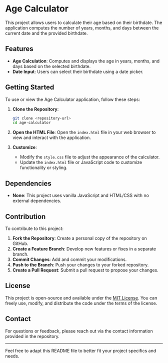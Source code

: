 # Age Calculator

This project allows users to calculate their age based on their birthdate. The application computes the number of years, months, and days between the current date and the provided birthdate.

## Features

- **Age Calculation**: Computes and displays the age in years, months, and days based on the selected birthdate.
- **Date Input**: Users can select their birthdate using a date picker.

## Getting Started

To use or view the Age Calculator application, follow these steps:

1. **Clone the Repository**:

   ```bash
   git clone <repository-url>
   cd age-calculator
   ```

2. **Open the HTML File**:
   Open the `index.html` file in your web browser to view and interact with the application.

3. **Customize**:
   - Modify the `style.css` file to adjust the appearance of the calculator.
   - Update the `index.html` file or JavaScript code to customize functionality or styling.

## Dependencies

- **None**: This project uses vanilla JavaScript and HTML/CSS with no external dependencies.

## Contribution

To contribute to this project:

1. **Fork the Repository**: Create a personal copy of the repository on GitHub.
2. **Create a Feature Branch**: Develop new features or fixes in a separate branch.
3. **Commit Changes**: Add and commit your modifications.
4. **Push to the Branch**: Push your changes to your forked repository.
5. **Create a Pull Request**: Submit a pull request to propose your changes.

## License

This project is open-source and available under the [MIT License](LICENSE). You can freely use, modify, and distribute the code under the terms of the license.

## Contact

For questions or feedback, please reach out via the contact information provided in the repository.

---

Feel free to adapt this README file to better fit your project specifics and needs.
